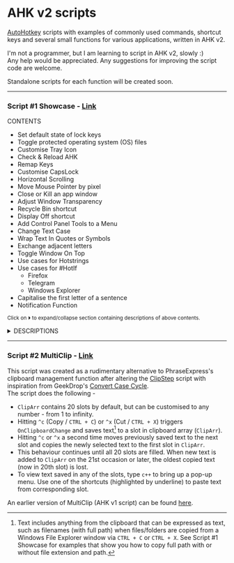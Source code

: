 # AHK v2 scripts  

[AutoHotkey](https://github.com/Lexikos/AutoHotkey_L/) scripts with examples of commonly used commands, shortcut keys and several small functions for various applications, written in AHK v2. 

I'm not a programmer, but I am learning to script in AHK v2, slowly :)  
Any help would be appreciated. Any suggestions for improving the script code are welcome.  

Standalone scripts for each function will be created soon.

-----------------

### Script #1 Showcase - [Link](https://github.com/xypha/AHK-v2-scripts/blob/main/%231%20Showcase.ahk)

CONTENTS
 
  * Set default state of lock keys
  * Toggle protected operating system (OS) files
  * Customise Tray Icon
  * Check & Reload AHK
  * Remap Keys
  * Customise CapsLock
  * Horizontal Scrolling
  * Move Mouse Pointer by pixel
  * Close or Kill an app window
  * Adjust Window Transparency
  * Recycle Bin shortcut
  * Display Off shortcut
  * Add Control Panel Tools to a Menu
  * Change Text Case
  * Wrap Text In Quotes or Symbols
  * Exchange adjacent letters
  * Toggle Window On Top
  * Use cases for Hotstrings
  * Use cases for #HotIf
    * Firefox
    * Telegram
    * Windows Explorer
  * Capitalise the first letter of a sentence
  * Notification Function

<sub>Click on ⏵ to expand/collapse section containing descriptions of above contents.</sub>
<details>
<summary>DESCRIPTIONS</summary>

#### **Set default state of lock keys**
  Set the state of `CapsLock`, `NumLock` and `ScrollLock` to On or Off upon script start.  
  Add this script to system [startup](https://www.howtogeek.com/208224/how-to-add-a-program-to-startup-in-windows/#step-two-create-a-shortcut-in-the-quot-startup-quot-folder-to-add-a-program-to-startup) and set lock-state automatically after you login.

-----------------

#### **Toggle protected operating system (OS) files**
  Show/hide protected operating system files in Windows File Explorer from the script tray menu, as an alternative to navigating the labyrinth of Explorer's Folder Options. Also, a handy check mark is displayed when OS files are shown.

  ![Toggle OS files](https://github.com/xypha/AHK-v2-scripts/assets/12472214/5d409108-ab10-4877-8be5-4c158da140b8)

-----------------
#### **Customise Tray Icon**
  Change the script tray icon (this also changes the default icon in a script's error windows, msg boxes and GUI title icon).
  An example of an icon file to customise the tray icon is included in the folder titled 'icons'.
  
-----------------
#### **Check & Reload AHK**
  A keyboard shortcut to check the script's recent actions using `ListLines`, and another shortcut to `Reload` the script after making changes to it.

-----------------
#### **Remap Keys**
  This section of the script includes methods to disable hardware keys that you don't use or trigger accidentally too often.  
  See examples of methods that allow you to customise a key's function to your needs -  
  * Minimise a window instantly with `ALT + M`, instead of moving your mouse cursor all the way to the "Minimise" button in the title bar.
  * Disable `Insert` key from accidentally triggering when you are trying to press adjacent keys like `Delete` or `Pause/Break`
  * If you don't like **Task view**, remap it's shortcut `Win + Tab` to the invoke the (arguably faster) traditional `AltTab` menu.
  * Working on a laptop and missing the `Page Up/Down`, `Home` and `End` buttons? Remap `RCtrl + Up/Down/Left/Right` button combos to regain the function of missing keys.

-----------------
#### **Customise CapsLock**
  Do you accidentally trigger `CapsLock` when trying to press `a` or `Ctrl + A` or `Alt + Tab`? AutoHotkey can ensure this never happens.  
  Do you want to enable CapsLock briefly and have it automatically turn off after 10 seconds? Check the script for examples.

  * Disable `CapsLock` key from accidentally turning ON _only_.
  * Hit `Shift + CapsLock` keys to turn ON CapsLock-state for customisable duration (10s default, range from 250 milliseconds to 49 days), add a quiet notification in the corner and turn it OFF automatically once the timer expires.
  * Do you want to turn OFF CapsLock sooner? Hit `Esc` key or `CapsLock` (even if this key is disabled).

-----------------
#### **Horizontal Scrolling**
  Whether you have a mouse with or without a [tilt wheel](https://en.wikipedia.org/wiki/Scroll_wheel#Functionality), some applications refuse to scroll horizontally.
  This section of the script demonstrates four methods that simulate tilt wheel actions and enables you to force even the most recalcitrant windows to scroll sideways.

-----------------
#### **Move Mouse Pointer by pixel**
  Use `Win + Numpad` keys to move your mouse pointer with precision, pixel by pixel.  
  Cutomise the shortcut commands to your needs by altering one or more of the following -
  * Starting coordinates (absolute or relative position on Screen, app window or client)
  * Speed of mouse cursor (range of 0 (fastest, instant), 2 (default) or 100 (slowest))
  * Degree of mouse movement (relation position by specifying number of pixels).

-----------------
#### **Close or Kill an app window with shortcuts**
  Close any app or window instantly with a keyboard shortcut `Alt + Right Click` without having to navigate to the 'Close' button in the title bar.  
  This simulates the default `Alt + F4` behaviour (in most apps) or `CTRL + W / Q` action (available in some apps).  

  
  Annoyed by unresponsive windows?  
  Instead of performing a long search in Task Manager, kill the unresponsive window immediately with a shortcut `CTRL + ALT + F4`.

-----------------
#### **Adjust Window Transparency**
  Here is a handy way to work with multiple windows on your PC.  
  * Use mouse keys `CTRL + Shift + Wheel Up/Down` to adjust the transparency of an app or window in customisable increments (Mininum `1` to Maximum `255`).
  * Quickly alter transparency to pre-defined levels in two key presses - Hit `F8` and select an option `1 to 5` in the pop-up menu.

  ![Adjust Window Transparency](https://github.com/xypha/AHK-v2-scripts/assets/12472214/317d7536-fa83-456f-93ee-cfdd3ce1fd8b)

-----------------
#### **Recycle Bin shortcut**
  Do you find yourself opening the Recycle Bin multiple times?  
  Do you want to avoid minimising all windows to go to the desktop or scrolling the navigation pane to find the Recycle Bin icon?  
  
  Here is a single shortcut `CTRL + Delete` that will allow you to do the following -  
  * Open the Recycle Bin when Explorer is not open, or  
  * Navigate to the Recycle Bin when Explorer is open, or  
  * Bring the Recycle Bin Explorer window in the background to the foreground, or  
  * Empty the bin when the Recycle Bin Explorer window is in the foreground.  

  Alternatively, one or more of these actions can be assigned to work with different keyboard shortcuts. Autothotkey is awesome like that :)

-----------------
#### **Display Off shortcut**
  A simple keyboard shortcut `CTRL + Esc` to turn off your monitor.

-----------------
#### **Add Control Panel Tools to a Menu**
  Add items missing in the `Win + X` menu to a customisable pop-up menu triggered by `Win + Shift + X`.

  ![Control Panel Tools Menu](https://github.com/xypha/AHK-v2-scripts/assets/12472214/efe11010-ed29-4605-bd14-8063bb268062)

-----------------
#### **Change Text Case**
  Change any length of text to `lower, UPPER, Sentence, Title or iNVERT` case, in-line through a pop-up menu using a single keyboard shortcut.  
  This section of the script works with special characters such as `é → É` and `Â → â` and is Unicode compatible. Search for `TestString` in the script for a more comprehensive example.

  ![Change the case of text](https://github.com/xypha/AHK-v2-scripts/assets/12472214/e6f3c4dd-0b84-4e71-b2ff-e577fb71d9a8)

-----------------
#### **Wrap Text In Quotes or Symbols**
  Enclose words and numbers in different types of quotation marks or symbols `'',"",(),[],{},``,%%,‘’,“”` in-line using a pop-up menu & shortcut keys.

  ![Wrap Text In Quotes or Symbols](https://github.com/xypha/AHK-v2-scripts/assets/12472214/ed53956b-8a5b-47ed-8b08-16fc72e590fa)

-----------------
#### **Exchange adjacent letters**
  This section of the script allows you to switch the positions of two characters by placing the text cursor (`|`) between them and pressing a keyboard shortcut `ALT + L`. The letters reverse positions - `ab|c` becomes `ac|b`.

-----------------
#### **Toggle Window On Top**
  Keyboard shortcut `ALT + T` enables you to keep a specified window on top of all other windows (except other always-on-top windows) and toggle it back to normal.

-----------------
#### **Use cases for Hotstrings**
 Here are some examples of the wide breath of uses for AutoHotkey hotstrings feature
 * Find & replace text in Clipboard with and without regular expressions(RegEx).
 * Trim clipboard text - remove tabs (`\t`), newline markers (`\r \n`), double spaces (`\s+` or "`  `") with and without RegEx.
 * Type current date and/or time in your referred regional format, or any customisable format really,

-----------------
#### **Use cases for #HotIf**
  Create keyboard shortcuts and text replacement commands tailored to specific windows or apps using the `#HotIf` command. This section of the script includes useful examples of shortcuts for [Firefox](https://www.mozilla.org/en-US/firefox/new/), [Telegram](https://desktop.telegram.org/) and Windows Explorer.
  * Firefox
    * Hit `CTRL + Shift + O` to open library / bookmark manager.
    * Disable `CTRL + Shift + Q` shortcut, to prevent accidentally exiting the browser.
  * Telegram
    * Hit `CTRL + Q` to minimise Telegram Desktop to the tray, instead of quitting.
  * Windows Explorer
    * Change function of `F1` (opens [Help](https://go.microsoft.com/fwlink/?LinkId=2171119) in Edge Browser) to `F2` (rename command).
    * Hit `CTRL + Shift + A` to unselect file(s)/folder(s). Conveniently map the opposite of the default behaviour of `CTRL + A` (select all) to a similar shortcut.
    * Use symbols In file names - Explorer prevents users from adding certain symbols `\/:*?"<>|` in a file name. This section of the script allows you to insert similar Unicode symbols as replacements, organically and automatically as you type.  
    ![Symbols In File Names](https://github.com/xypha/AHK-v2-scripts/assets/12472214/c500bf4c-e16d-4c76-b2d4-384a5d54b83c)
    * Copy full path of folder/file(s) to clipboard using shortcut `CTRL + Shift + C`
    * Copy file name(s) without path to clipboard using shortcut `ALT + N`
    * Copy file name(s) without extension and path to clipboard using shortcut `CTRL + ALT + N`

-----------------
#### **Capitalise the first letter of a sentence**
  Do you find it annoying to correct the capitalisation of the first letter of every sentence while writing? This script does it seamlessly and you might not even notice. The script auto triggers in-line after every `Enter (⏎) NumpadEnter (⏎) dot (.) exclamation (!) and question (?) mark`.

-----------------
#### **Notification Function**
  See an example for a custom alert that replaces the depreciated `Progress` command from AHK v1, using `GUI()` in AHK v2. The example allows for personalised notification `text, duration and position`. Alternatively, a similar use of `ToolTip` is also included.
</details>

-----------------
### Script #2 MultiClip - [Link](https://github.com/xypha/AHK-v2-scripts/blob/main/%232%20MultiClip%20v3.ahk)

This script was created as a rudimentary alternative to PhraseExpress's clipboard management function after altering the [ClipStep](https://autohotkey.com/board/topic/4567-clipstep-step-through-multiple-clipboards-using-ctrl-x-c-v/) script with inspiration from GeekDrop's [Convert Case Cycle](https://geekdrop.com/content/super-handy-autohotkey-ahk-script-to-change-the-case-of-text-in-line-or-wrap-text-in-quotes).  
The script does the following -  
 * `ClipArr` contains 20 slots by default, but can be customised to any number - from 1 to infinity.
 * Hitting `^c` (Copy / `CTRL + C`) or `^x` (Cut / `CTRL + X`) triggers `OnClipboardChange` and saves text[^1] to a slot in clipboard array (`ClipArr`).
 * Hitting `^c` or `^x` a second time moves previously saved text to the next slot and copies the newly selected text to the first slot in `ClipArr`.
 * This behaviour continues until all 20 slots are filled. When new text is added to `ClipArr` on the 21st occasion or later, the oldest copied text (now in 20th slot) is lost.
 * To view text saved in any of the slots, type `c++` to bring up a pop-up menu. Use one of the shortcuts (highlighted by underline) to paste text from corresponding slot.

[^1]: Text includes anything from the clipboard that can be expressed as text, such as filenames (with full path) when files/folders are copied from a Windows File Explorer window via `CTRL + C` or `CTRL + X`. See Script #1 Showcase for examples that show you how to copy full path with or without file extension and path.

An earlier version of MultiClip (AHK v1 script) can be found [here](https://www.autohotkey.com/boards/viewtopic.php?p=332658&sid=72d1fa89ce5797e59c17568838c5ca7e#p332658).
